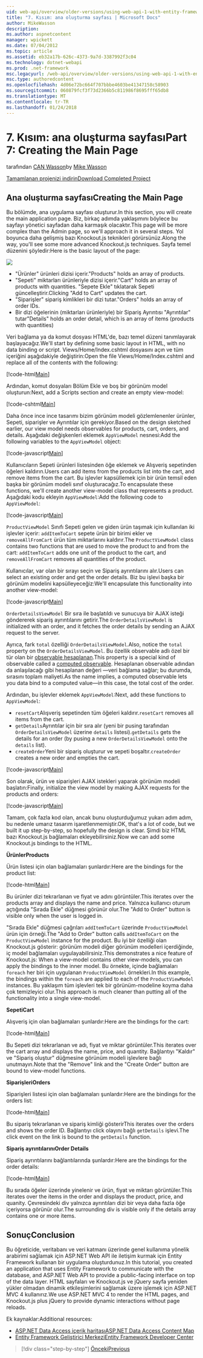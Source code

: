 ```yaml
---
uid: web-api/overview/older-versions/using-web-api-1-with-entity-framework-5/using-web-api-with-entity-framework-part-7
title: "7. Kısım: ana oluşturma sayfası | Microsoft Docs"
author: MikeWasson
description: 
ms.author: aspnetcontent
manager: wpickett
ms.date: 07/04/2012
ms.topic: article
ms.assetid: eb32a17b-626c-4373-9a7d-3387992f3c04
ms.technology: dotnet-webapi
ms.prod: .net-framework
msc.legacyurl: /web-api/overview/older-versions/using-web-api-1-with-entity-framework-5/using-web-api-with-entity-framework-part-7
msc.type: authoredcontent
ms.openlocfilehash: 4d06e72bc664f707bbbe4603be41347158c58903
ms.sourcegitcommit: 060879fcf3f73d2366b5c811986f8695fff65db8
ms.translationtype: MT
ms.contentlocale: tr-TR
ms.lasthandoff: 01/24/2018
---
```

<a name="part-7-creating-the-main-page"></a><span data-ttu-id="e5793-102">7. Kısım: ana oluşturma sayfası</span><span class="sxs-lookup"><span data-stu-id="e5793-102">Part 7: Creating the Main Page</span></span>
====================
<span data-ttu-id="e5793-103">tarafından [CAN Wasson](https://github.com/MikeWasson)</span><span class="sxs-lookup"><span data-stu-id="e5793-103">by [Mike Wasson](https://github.com/MikeWasson)</span></span>

[<span data-ttu-id="e5793-104">Tamamlanan projenizi indirin</span><span class="sxs-lookup"><span data-stu-id="e5793-104">Download Completed Project</span></span>](http://code.msdn.microsoft.com/ASP-NET-Web-API-with-afa30545)

## <a name="creating-the-main-page"></a><span data-ttu-id="e5793-105">Ana oluşturma sayfası</span><span class="sxs-lookup"><span data-stu-id="e5793-105">Creating the Main Page</span></span>

<span data-ttu-id="e5793-106">Bu bölümde, ana uygulama sayfası oluşturur.</span><span class="sxs-lookup"><span data-stu-id="e5793-106">In this section, you will create the main application page.</span></span> <span data-ttu-id="e5793-107">Biz, birkaç adımda yaklaşımını böylece bu sayfayı yönetici sayfadan daha karmaşık olacaktır.</span><span class="sxs-lookup"><span data-stu-id="e5793-107">This page will be more complex than the Admin page, so we'll approach it in several steps.</span></span> <span data-ttu-id="e5793-108">Yol boyunca daha gelişmiş bazı Knockout.js teknikleri görürsünüz.</span><span class="sxs-lookup"><span data-stu-id="e5793-108">Along the way, you'll see some more advanced Knockout.js techniques.</span></span> <span data-ttu-id="e5793-109">Sayfa temel düzenini şöyledir:</span><span class="sxs-lookup"><span data-stu-id="e5793-109">Here is the basic layout of the page:</span></span>

![](using-web-api-with-entity-framework-part-7/_static/image1.png)

- <span data-ttu-id="e5793-110">"Ürünler" ürünleri dizisi içerir.</span><span class="sxs-lookup"><span data-stu-id="e5793-110">"Products" holds an array of products.</span></span>
- <span data-ttu-id="e5793-111">"Sepeti" miktarları ürünleriyle dizisi içerir.</span><span class="sxs-lookup"><span data-stu-id="e5793-111">"Cart" holds an array of products with quantities.</span></span> <span data-ttu-id="e5793-112">"Sepete Ekle" tıklatarak Sepeti güncelleştirir.</span><span class="sxs-lookup"><span data-stu-id="e5793-112">Clicking "Add to Cart" updates the cart.</span></span>
- <span data-ttu-id="e5793-113">"Siparişler" sipariş kimlikleri bir dizi tutar.</span><span class="sxs-lookup"><span data-stu-id="e5793-113">"Orders" holds an array of order IDs.</span></span>
- <span data-ttu-id="e5793-114">Bir dizi öğelerinin (miktarları ürünleriyle) bir Sipariş Ayrıntısı "Ayrıntılar" tutar</span><span class="sxs-lookup"><span data-stu-id="e5793-114">"Details" holds an order detail, which is an array of items (products with quantities)</span></span>

<span data-ttu-id="e5793-115">Veri bağlama ya da komut dosyası HTML'de, bazı temel düzeni tanımlayarak başlayacağız.</span><span class="sxs-lookup"><span data-stu-id="e5793-115">We'll start by defining some basic layout in HTML, with no data binding or script.</span></span> <span data-ttu-id="e5793-116">Views/Home/Index.cshtml dosyasını açın ve tüm içeriğini aşağıdakiyle değiştirin:</span><span class="sxs-lookup"><span data-stu-id="e5793-116">Open the file Views/Home/Index.cshtml and replace all of the contents with the following:</span></span>

[!code-html[Main](using-web-api-with-entity-framework-part-7/samples/sample1.html)]

<span data-ttu-id="e5793-117">Ardından, komut dosyaları Bölüm Ekle ve boş bir görünüm model oluşturun:</span><span class="sxs-lookup"><span data-stu-id="e5793-117">Next, add a Scripts section and create an empty view-model:</span></span>

[!code-cshtml[Main](using-web-api-with-entity-framework-part-7/samples/sample2.cshtml)]

<span data-ttu-id="e5793-118">Daha önce ince ince tasarımı bizim görünüm modeli gözlemlenenler ürünler, Sepeti, siparişler ve Ayrıntılar için gerekiyor.</span><span class="sxs-lookup"><span data-stu-id="e5793-118">Based on the design sketched earlier, our view model needs observables for products, cart, orders, and details.</span></span> <span data-ttu-id="e5793-119">Aşağıdaki değişkenleri eklemek `AppViewModel` nesnesi:</span><span class="sxs-lookup"><span data-stu-id="e5793-119">Add the following variables to the `AppViewModel` object:</span></span>

[!code-javascript[Main](using-web-api-with-entity-framework-part-7/samples/sample3.js)]

<span data-ttu-id="e5793-120">Kullanıcıların Sepeti ürünleri listesinden öğe eklemek ve Alışveriş sepetinden öğeleri kaldırın.</span><span class="sxs-lookup"><span data-stu-id="e5793-120">Users can add items from the products list into the cart, and remove items from the cart.</span></span> <span data-ttu-id="e5793-121">Bu işlevler kapsüllemek için bir ürün temsil eden başka bir görünüm modeli sınıf oluşturacağız.</span><span class="sxs-lookup"><span data-stu-id="e5793-121">To encapsulate these functions, we'll create another view-model class that represents a product.</span></span> <span data-ttu-id="e5793-122">Aşağıdaki kodu ekleyin `AppViewModel`:</span><span class="sxs-lookup"><span data-stu-id="e5793-122">Add the following code to `AppViewModel`:</span></span>

[!code-javascript[Main](using-web-api-with-entity-framework-part-7/samples/sample4.js?highlight=4)]

<span data-ttu-id="e5793-123">`ProductViewModel` Sınıfı Sepeti gelen ve giden ürün taşımak için kullanılan iki işlevler içerir: `addItemToCart` sepete ürün bir birimi ekler ve `removeAllFromCart` ürün tüm miktarlarını kaldırır.</span><span class="sxs-lookup"><span data-stu-id="e5793-123">The `ProductViewModel` class contains two functions that are used to move the product to and from the cart: `addItemToCart` adds one unit of the product to the cart, and `removeAllFromCart` removes all quantities of the product.</span></span>

<span data-ttu-id="e5793-124">Kullanıcılar, var olan bir sırayı seçin ve Sipariş ayrıntılarını alır.</span><span class="sxs-lookup"><span data-stu-id="e5793-124">Users can select an existing order and get the order details.</span></span> <span data-ttu-id="e5793-125">Biz bu işlevi başka bir görünüm modelini kapsülleyeceğiz:</span><span class="sxs-lookup"><span data-stu-id="e5793-125">We'll encapsulate this functionality into another view-model:</span></span>

[!code-javascript[Main](using-web-api-with-entity-framework-part-7/samples/sample5.js?highlight=4)]

<span data-ttu-id="e5793-126">`OrderDetailsViewModel` Bir sıra ile başlatıldı ve sunucuya bir AJAX isteği göndererek sipariş ayrıntılarını getirir.</span><span class="sxs-lookup"><span data-stu-id="e5793-126">The `OrderDetailsViewModel` is initialized with an order, and it fetches the order details by sending an AJAX request to the server.</span></span>

<span data-ttu-id="e5793-127">Ayrıca, fark `total` özelliği `OrderDetailsViewModel`.</span><span class="sxs-lookup"><span data-stu-id="e5793-127">Also, notice the `total` property on the `OrderDetailsViewModel`.</span></span> <span data-ttu-id="e5793-128">Bu özellik observable adlı özel bir tür olan bir [observable hesaplanan](http://knockoutjs.com/documentation/computedObservables.html).</span><span class="sxs-lookup"><span data-stu-id="e5793-128">This property is a special kind of observable called a [computed observable](http://knockoutjs.com/documentation/computedObservables.html).</span></span> <span data-ttu-id="e5793-129">Hesaplanan observable adından da anlaşılacağı gibi hesaplanan değeri &#8212;veri bağlama sağlar; bu durumda, sırasını toplam maliyeti.</span><span class="sxs-lookup"><span data-stu-id="e5793-129">As the name implies, a computed observable lets you data bind to a computed value&#8212;in this case, the total cost of the order.</span></span>

<span data-ttu-id="e5793-130">Ardından, bu işlevler eklemek `AppViewModel`:</span><span class="sxs-lookup"><span data-stu-id="e5793-130">Next, add these functions to `AppViewModel`:</span></span>

- <span data-ttu-id="e5793-131">`resetCart`Alışveriş sepetinden tüm öğeleri kaldırır.</span><span class="sxs-lookup"><span data-stu-id="e5793-131">`resetCart` removes all items from the cart.</span></span>
- <span data-ttu-id="e5793-132">`getDetails`Ayrıntılar için bir sıra alır (yeni bir pusing tarafından `OrderDetailsViewModel` üzerine `details` listesi).</span><span class="sxs-lookup"><span data-stu-id="e5793-132">`getDetails` gets the details for an order (by pusing a new `OrderDetailsViewModel` onto the `details` list).</span></span>
- <span data-ttu-id="e5793-133">`createOrder`Yeni bir sipariş oluşturur ve sepeti boşaltır.</span><span class="sxs-lookup"><span data-stu-id="e5793-133">`createOrder` creates a new order and empties the cart.</span></span>


[!code-javascript[Main](using-web-api-with-entity-framework-part-7/samples/sample6.js?highlight=4)]

<span data-ttu-id="e5793-134">Son olarak, ürün ve siparişleri AJAX istekleri yaparak görünüm modeli başlatın:</span><span class="sxs-lookup"><span data-stu-id="e5793-134">Finally, initialize the view model by making AJAX requests for the products and orders:</span></span>

[!code-javascript[Main](using-web-api-with-entity-framework-part-7/samples/sample7.js)]

<span data-ttu-id="e5793-135">Tamam, çok fazla kod olan, ancak bunu oluşturduğumuz yukarı adım adım, bu nedenle umarız tasarım işaretlenmemiştir.</span><span class="sxs-lookup"><span data-stu-id="e5793-135">OK, that's a lot of code, but we built it up step-by-step, so hopefully the design is clear.</span></span> <span data-ttu-id="e5793-136">Şimdi biz HTML bazı Knockout.js bağlamaları ekleyebilirsiniz.</span><span class="sxs-lookup"><span data-stu-id="e5793-136">Now we can add some Knockout.js bindings to the HTML.</span></span>

<span data-ttu-id="e5793-137">**Ürünler**</span><span class="sxs-lookup"><span data-stu-id="e5793-137">**Products**</span></span>

<span data-ttu-id="e5793-138">Ürün listesi için olan bağlamaları şunlardır:</span><span class="sxs-lookup"><span data-stu-id="e5793-138">Here are the bindings for the product list:</span></span>

[!code-html[Main](using-web-api-with-entity-framework-part-7/samples/sample8.html)]

<span data-ttu-id="e5793-139">Bu ürünler dizi tekrarlanan ve fiyat ve adını görüntüler.</span><span class="sxs-lookup"><span data-stu-id="e5793-139">This iterates over the products array and displays the name and price.</span></span> <span data-ttu-id="e5793-140">Yalnızca kullanıcı oturum açtığında "Sırada Ekle" düğmesi görünür olur.</span><span class="sxs-lookup"><span data-stu-id="e5793-140">The "Add to Order" button is visible only when the user is logged in.</span></span>

<span data-ttu-id="e5793-141">"Sırada Ekle" düğmesi çağrıları `addItemToCart` üzerinde `ProductViewModel` ürün için örneği.</span><span class="sxs-lookup"><span data-stu-id="e5793-141">The "Add to Order" button calls `addItemToCart` on the `ProductViewModel` instance for the product.</span></span> <span data-ttu-id="e5793-142">Bu iyi bir özelliği olan Knockout.js gösterir: görünüm modeli diğer görünüm modelleri içerdiğinde, iç model bağlamaları uygulayabilirsiniz.</span><span class="sxs-lookup"><span data-stu-id="e5793-142">This demonstrates a nice feature of Knockout.js: When a view-model contains other view-models, you can apply the bindings to the inner model.</span></span> <span data-ttu-id="e5793-143">Bu örnekte, içinde bağlamaları `foreach` her biri için uygulanan `ProductViewModel` örnekleri.</span><span class="sxs-lookup"><span data-stu-id="e5793-143">In this example, the bindings within the `foreach` are applied to each of the `ProductViewModel` instances.</span></span> <span data-ttu-id="e5793-144">Bu yaklaşım tüm işlevleri tek bir görünüm-modeline koyma daha çok temizleyici olur.</span><span class="sxs-lookup"><span data-stu-id="e5793-144">This approach is much cleaner than putting all of the functionality into a single view-model.</span></span>

<span data-ttu-id="e5793-145">**Sepeti**</span><span class="sxs-lookup"><span data-stu-id="e5793-145">**Cart**</span></span>

<span data-ttu-id="e5793-146">Alışveriş için olan bağlamaları şunlardır:</span><span class="sxs-lookup"><span data-stu-id="e5793-146">Here are the bindings for the cart:</span></span>

[!code-html[Main](using-web-api-with-entity-framework-part-7/samples/sample9.html)]

<span data-ttu-id="e5793-147">Bu Sepeti dizi tekrarlanan ve adı, fiyat ve miktar görüntüler.</span><span class="sxs-lookup"><span data-stu-id="e5793-147">This iterates over the cart array and displays the name, price, and quantity.</span></span> <span data-ttu-id="e5793-148">Bağlantıyı "Kaldır" ve "Sipariş oluştur" düğmesine görünüm modeli işlevlere bağlı unutmayın.</span><span class="sxs-lookup"><span data-stu-id="e5793-148">Note that the "Remove" link and the "Create Order" button are bound to view-model functions.</span></span>

<span data-ttu-id="e5793-149">**Siparişleri**</span><span class="sxs-lookup"><span data-stu-id="e5793-149">**Orders**</span></span>

<span data-ttu-id="e5793-150">Siparişleri listesi için olan bağlamaları şunlardır:</span><span class="sxs-lookup"><span data-stu-id="e5793-150">Here are the bindings for the orders list:</span></span>

[!code-html[Main](using-web-api-with-entity-framework-part-7/samples/sample10.html)]

<span data-ttu-id="e5793-151">Bu sipariş tekrarlanan ve sipariş kimliği gösterir</span><span class="sxs-lookup"><span data-stu-id="e5793-151">This iterates over the orders and shows the order ID.</span></span> <span data-ttu-id="e5793-152">Bağlantıyı click olayını bağlı `getDetails` işlevi.</span><span class="sxs-lookup"><span data-stu-id="e5793-152">The click event on the link is bound to the `getDetails` function.</span></span>

<span data-ttu-id="e5793-153">**Sipariş ayrıntılarını**</span><span class="sxs-lookup"><span data-stu-id="e5793-153">**Order Details**</span></span>

<span data-ttu-id="e5793-154">Sipariş ayrıntılarını bağlantılarında şunlardır:</span><span class="sxs-lookup"><span data-stu-id="e5793-154">Here are the bindings for the order details:</span></span>

[!code-html[Main](using-web-api-with-entity-framework-part-7/samples/sample11.html)]

<span data-ttu-id="e5793-155">Bu sırada öğeler üzerinde yinelenir ve ürün, fiyat ve miktarı görüntüler.</span><span class="sxs-lookup"><span data-stu-id="e5793-155">This iterates over the items in the order and displays the product, price, and quanity.</span></span> <span data-ttu-id="e5793-156">Çevresindeki div yalnızca ayrıntıları dizi bir veya daha fazla öğe içeriyorsa görünür olur.</span><span class="sxs-lookup"><span data-stu-id="e5793-156">The surrounding div is visible only if the details array contains one or more items.</span></span>

## <a name="conclusion"></a><span data-ttu-id="e5793-157">Sonuç</span><span class="sxs-lookup"><span data-stu-id="e5793-157">Conclusion</span></span>

<span data-ttu-id="e5793-158">Bu öğreticide, veritabanı ve veri katmanı üzerinde genel kullanıma yönelik arabirimi sağlamak için ASP.NET Web API ile iletişim kurmak için Entity Framework kullanan bir uygulama oluşturdunuz.</span><span class="sxs-lookup"><span data-stu-id="e5793-158">In this tutorial, you created an application that uses Entity Framework to communicate with the database, and ASP.NET Web API to provide a public-facing interface on top of the data layer.</span></span> <span data-ttu-id="e5793-159">HTML sayfaları ve Knockout.js ve jQuery sayfa yeniden yükler olmadan dinamik etkileşimlerini sağlamak üzere işlemek için ASP.NET MVC 4 kullanırız.</span><span class="sxs-lookup"><span data-stu-id="e5793-159">We use ASP.NET MVC 4 to render the HTML pages, and Knockout.js plus jQuery to provide dynamic interactions without page reloads.</span></span>

<span data-ttu-id="e5793-160">Ek kaynaklar:</span><span class="sxs-lookup"><span data-stu-id="e5793-160">Additional resources:</span></span>

- [<span data-ttu-id="e5793-161">ASP.NET Data Access içerik haritası</span><span class="sxs-lookup"><span data-stu-id="e5793-161">ASP.NET Data Access Content Map</span></span>](https://msdn.microsoft.com/library/6759sth4.aspx)
- [<span data-ttu-id="e5793-162">Entity Framework Geliştirici Merkezi</span><span class="sxs-lookup"><span data-stu-id="e5793-162">Entity Framework Developer Center</span></span>](https://msdn.microsoft.com/data/ef)

>[!div class="step-by-step"]
[<span data-ttu-id="e5793-163">Önceki</span><span class="sxs-lookup"><span data-stu-id="e5793-163">Previous</span></span>](using-web-api-with-entity-framework-part-6.md)
